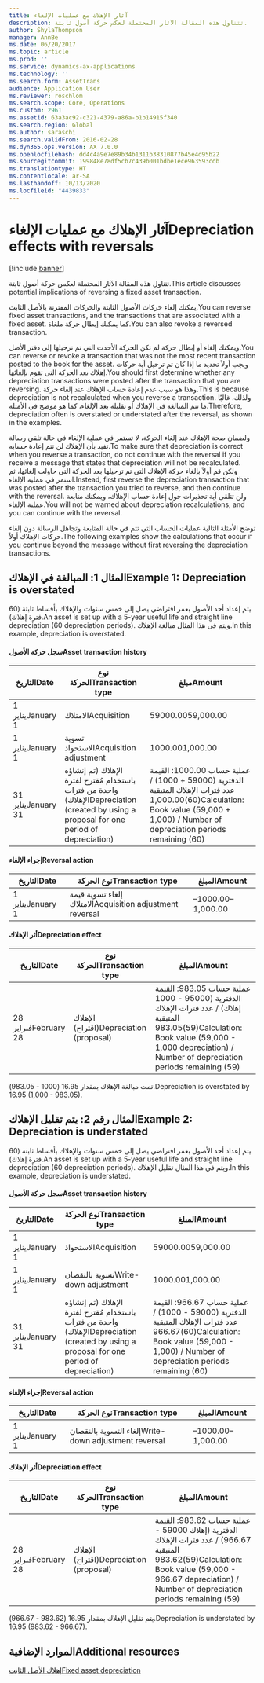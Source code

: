 ```yaml
---
title: آثار الإهلاك مع عمليات الإلغاء
description: تتناول هذه المقالة الآثار المحتملة لعكس حركة أصول ثابتة.
author: ShylaThompson
manager: AnnBe
ms.date: 06/20/2017
ms.topic: article
ms.prod: ''
ms.service: dynamics-ax-applications
ms.technology: ''
ms.search.form: AssetTrans
audience: Application User
ms.reviewer: roschlom
ms.search.scope: Core, Operations
ms.custom: 2961
ms.assetid: 63a3ac92-c321-4379-a86a-b1b14915f340
ms.search.region: Global
ms.author: saraschi
ms.search.validFrom: 2016-02-28
ms.dyn365.ops.version: AX 7.0.0
ms.openlocfilehash: dd4c4a9e7e89b34b1311b38310877b45e4d95b22
ms.sourcegitcommit: 199848e78df5cb7c439b001bdbe1ece963593cdb
ms.translationtype: HT
ms.contentlocale: ar-SA
ms.lasthandoff: 10/13/2020
ms.locfileid: "4439833"
---
```

# <a name="depreciation-effects-with-reversals"></a><span data-ttu-id="27a15-103">آثار الإهلاك مع عمليات الإلغاء</span><span class="sxs-lookup"><span data-stu-id="27a15-103">Depreciation effects with reversals</span></span>

[!include [banner](../includes/banner.md)]

<span data-ttu-id="27a15-104">تتناول هذه المقالة الآثار المحتملة لعكس حركة أصول ثابتة.</span><span class="sxs-lookup"><span data-stu-id="27a15-104">This article discusses potential implications of reversing a fixed asset transaction.</span></span> 

<span data-ttu-id="27a15-105">يمكنك إلغاء حركات الأصول الثابتة والحركات المقترنة بالأصل الثابت.</span><span class="sxs-lookup"><span data-stu-id="27a15-105">You can reverse fixed asset transactions, and the transactions that are associated with a fixed asset.</span></span> <span data-ttu-id="27a15-106">كما يمكنك إبطال حركة ملغاة.</span><span class="sxs-lookup"><span data-stu-id="27a15-106">You can also revoke a reversed transaction.</span></span> 

<span data-ttu-id="27a15-107">ويمكنك إلغاء أو إبطال حركة لم تكن الحركة الأحدث التي تم ترحيلها إلى دفتر الأصل.</span><span class="sxs-lookup"><span data-stu-id="27a15-107">You can reverse or revoke a transaction that was not the most recent transaction posted to the book for the asset.</span></span> <span data-ttu-id="27a15-108">ويجب أولاً تحديد ما إذا كان تم ترحيل أية حركات إهلاك بعد الحركة التي تقوم بإلغائها.</span><span class="sxs-lookup"><span data-stu-id="27a15-108">You should first determine whether any depreciation transactions were posted after the transaction that you are reversing.</span></span> <span data-ttu-id="27a15-109">وهذا هو سبب عدم إعادة حساب الإهلاك عند إلغاء حركة.</span><span class="sxs-lookup"><span data-stu-id="27a15-109">This is because depreciation is not recalculated when you reverse a transaction.</span></span> <span data-ttu-id="27a15-110">ولذلك، غالبًا ما تتم المبالغة في الإهلاك أو تقليله بعد الإلغاء، كما هو موضح في الأمثلة.</span><span class="sxs-lookup"><span data-stu-id="27a15-110">Therefore, depreciation often is overstated or understated after the reversal, as shown in the examples.</span></span> 

<span data-ttu-id="27a15-111">ولضمان صحة الإهلاك عند إلغاء الحركة، لا تستمر في عملية الإلغاء في حالة تلقي رسالة تفيد بأن الإهلاك لن تتم إعادة حسابه.</span><span class="sxs-lookup"><span data-stu-id="27a15-111">To make sure that depreciation is correct when you reverse a transaction, do not continue with the reversal if you receive a message that states that depreciation will not be recalculated.</span></span> <span data-ttu-id="27a15-112">ولكن قم أولاً بإلغاء حركة الإهلاك التي تم ترحيلها بعد الحركة التي حاولت إلغائها، ثم استمر في عملية الإلغاء.</span><span class="sxs-lookup"><span data-stu-id="27a15-112">Instead, first reverse the depreciation transaction that was posted after the transaction you tried to reverse, and then continue with the reversal.</span></span> <span data-ttu-id="27a15-113">ولن تتلقى أية تحذيرات حول إعادة حساب الإهلاك، ويمكنك متابعة عملية الإلغاء.</span><span class="sxs-lookup"><span data-stu-id="27a15-113">You will not be warned about depreciation recalculations, and you can continue with the reversal.</span></span> 

<span data-ttu-id="27a15-114">توضح الأمثلة التالية عمليات الحساب التي تتم في حالة المتابعة وتجاهل الرسالة دون إلغاء حركات الإهلاك أولاً.</span><span class="sxs-lookup"><span data-stu-id="27a15-114">The following examples show the calculations that occur if you continue beyond the message without first reversing the depreciation transactions.</span></span>

## <a name="example-1-depreciation-is-overstated"></a><span data-ttu-id="27a15-115"> المثال 1: المبالغة في الإهلاك</span><span class="sxs-lookup"><span data-stu-id="27a15-115">Example 1: Depreciation is overstated</span></span>
<span data-ttu-id="27a15-116">يتم إعداد أحد الأصول بعمر افتراضي يصل إلى خمس سنوات والإهلاك بأقساط ثابتة (60 فترة إهلاك).</span><span class="sxs-lookup"><span data-stu-id="27a15-116">An asset is set up with a 5-year useful life and straight line depreciation (60 depreciation periods).</span></span> <span data-ttu-id="27a15-117">ويتم في هذا المثال مبالغة الإهلاك.</span><span class="sxs-lookup"><span data-stu-id="27a15-117">In this example, depreciation is overstated.</span></span>
#### <a name="asset-transaction-history"></a><span data-ttu-id="27a15-118">سجل حركة الأصول</span><span class="sxs-lookup"><span data-stu-id="27a15-118">Asset transaction history</span></span>

| <span data-ttu-id="27a15-119">التاريخ</span><span class="sxs-lookup"><span data-stu-id="27a15-119">Date</span></span>       | <span data-ttu-id="27a15-120">نوع الحركة</span><span class="sxs-lookup"><span data-stu-id="27a15-120">Transaction type</span></span>                                                          | <span data-ttu-id="27a15-121">مبلغ</span><span class="sxs-lookup"><span data-stu-id="27a15-121">Amount</span></span>                                    |
|------------|---------------------------------------------------------------------------|-------------------------------------------|
| <span data-ttu-id="27a15-122">1 يناير</span><span class="sxs-lookup"><span data-stu-id="27a15-122">January 1</span></span>  | <span data-ttu-id="27a15-123">الامتلاك</span><span class="sxs-lookup"><span data-stu-id="27a15-123">Acquisition</span></span>                                                               | <span data-ttu-id="27a15-124">59000.00</span><span class="sxs-lookup"><span data-stu-id="27a15-124">59,000.00</span></span>                                 |
| <span data-ttu-id="27a15-125">1 يناير</span><span class="sxs-lookup"><span data-stu-id="27a15-125">January 1</span></span>  | <span data-ttu-id="27a15-126">تسوية الاستحواذ</span><span class="sxs-lookup"><span data-stu-id="27a15-126">Acquisition adjustment</span></span>                                                    | <span data-ttu-id="27a15-127">1000.00</span><span class="sxs-lookup"><span data-stu-id="27a15-127">1,000.00</span></span>                                  |
| <span data-ttu-id="27a15-128">31 يناير</span><span class="sxs-lookup"><span data-stu-id="27a15-128">January 31</span></span> | <span data-ttu-id="27a15-129">الإهلاك (تم إنشاؤه باستخدام مُقترح لفترة واحدة من فترات الإهلاك)</span><span class="sxs-lookup"><span data-stu-id="27a15-129">Depreciation (created by using a proposal for one period of depreciation)</span></span> | <span data-ttu-id="27a15-130">عملية حساب 1000.00: القيمة الدفترية (59000 + 1000) / عدد فترات الإهلاك المتبقية (60)</span><span class="sxs-lookup"><span data-stu-id="27a15-130">1,000.00Calculation: Book value (59,000 + 1,000) / Number of depreciation periods remaining (60)</span></span> |

#### <a name="reversal-action"></a><span data-ttu-id="27a15-131">إجراء الإلغاء</span><span class="sxs-lookup"><span data-stu-id="27a15-131">Reversal action</span></span>

| <span data-ttu-id="27a15-132">التاريخ</span><span class="sxs-lookup"><span data-stu-id="27a15-132">Date</span></span>      | <span data-ttu-id="27a15-133">نوع الحركة</span><span class="sxs-lookup"><span data-stu-id="27a15-133">Transaction type</span></span>                | <span data-ttu-id="27a15-134">المبلغ</span><span class="sxs-lookup"><span data-stu-id="27a15-134">Amount</span></span>    |
|-----------|---------------------------------|-----------|
| <span data-ttu-id="27a15-135">1 يناير</span><span class="sxs-lookup"><span data-stu-id="27a15-135">January 1</span></span> | <span data-ttu-id="27a15-136">إلغاء تسوية قيمة الامتلاك</span><span class="sxs-lookup"><span data-stu-id="27a15-136">Acquisition adjustment reversal</span></span> | <span data-ttu-id="27a15-137">–1000.00</span><span class="sxs-lookup"><span data-stu-id="27a15-137">–1,000.00</span></span> |

#### <a name="depreciation-effect"></a><span data-ttu-id="27a15-138">أثر الإهلاك</span><span class="sxs-lookup"><span data-stu-id="27a15-138">Depreciation effect</span></span>

| <span data-ttu-id="27a15-139">التاريخ</span><span class="sxs-lookup"><span data-stu-id="27a15-139">Date</span></span>        | <span data-ttu-id="27a15-140">نوع الحركة</span><span class="sxs-lookup"><span data-stu-id="27a15-140">Transaction type</span></span>        | <span data-ttu-id="27a15-141">المبلغ</span><span class="sxs-lookup"><span data-stu-id="27a15-141">Amount</span></span>                                                                                |
|-------------|-------------------------|---------------------------------------------------------------------------------------|
| <span data-ttu-id="27a15-142">28 فبراير</span><span class="sxs-lookup"><span data-stu-id="27a15-142">February 28</span></span> | <span data-ttu-id="27a15-143">الإهلاك (اقتراح)</span><span class="sxs-lookup"><span data-stu-id="27a15-143">Depreciation (proposal)</span></span> | <span data-ttu-id="27a15-144">عملية حساب 983.05: القيمة الدفترية (95000 - 1000 إهلاك) / عدد فترات الإهلاك المتبقية (59)</span><span class="sxs-lookup"><span data-stu-id="27a15-144">983.05Calculation: Book value (59,000 - 1,000 depreciation) / Number of depreciation periods remaining (59)</span></span> |

<span data-ttu-id="27a15-145">تمت مبالغة الإهلاك بمقدار 16.95 (1000 - 983.05).</span><span class="sxs-lookup"><span data-stu-id="27a15-145">Depreciation is overstated by 16.95 (1,000 - 983.05).</span></span>

## <a name="example-2-depreciation-is-understated"></a><span data-ttu-id="27a15-146"> المثال رقم 2: يتم تقليل الإهلاك</span><span class="sxs-lookup"><span data-stu-id="27a15-146">Example 2: Depreciation is understated</span></span>
<span data-ttu-id="27a15-147">يتم إعداد أحد الأصول بعمر افتراضي يصل إلى خمس سنوات والإهلاك بأقساط ثابتة (60 فترة إهلاك).</span><span class="sxs-lookup"><span data-stu-id="27a15-147">An asset is set up with a 5-year useful life and straight line depreciation (60 depreciation periods).</span></span> <span data-ttu-id="27a15-148">ويتم في هذا المثال تقليل الإهلاك.</span><span class="sxs-lookup"><span data-stu-id="27a15-148">In this example, depreciation is understated.</span></span>
#### <a name="asset-transaction-history"></a><span data-ttu-id="27a15-149">سجل حركة الأصول</span><span class="sxs-lookup"><span data-stu-id="27a15-149">Asset transaction history</span></span>

| <span data-ttu-id="27a15-150">التاريخ</span><span class="sxs-lookup"><span data-stu-id="27a15-150">Date</span></span>       | <span data-ttu-id="27a15-151">نوع الحركة</span><span class="sxs-lookup"><span data-stu-id="27a15-151">Transaction type</span></span>                                                          | <span data-ttu-id="27a15-152">المبلغ</span><span class="sxs-lookup"><span data-stu-id="27a15-152">Amount</span></span>                                      |
|------------|---------------------------------------------------------------------------|---------------------------------------------|
| <span data-ttu-id="27a15-153">1 يناير</span><span class="sxs-lookup"><span data-stu-id="27a15-153">January 1</span></span>  | <span data-ttu-id="27a15-154">الاستحواذ</span><span class="sxs-lookup"><span data-stu-id="27a15-154">Acquisition</span></span>                                                               | <span data-ttu-id="27a15-155">59000.00</span><span class="sxs-lookup"><span data-stu-id="27a15-155">59,000.00</span></span>                                   |
| <span data-ttu-id="27a15-156">1 يناير</span><span class="sxs-lookup"><span data-stu-id="27a15-156">January 1</span></span>  | <span data-ttu-id="27a15-157">تسوية بالنقصان</span><span class="sxs-lookup"><span data-stu-id="27a15-157">Write-down adjustment</span></span>                                                     | <span data-ttu-id="27a15-158">1000.00</span><span class="sxs-lookup"><span data-stu-id="27a15-158">1,000.00</span></span>                                    |
| <span data-ttu-id="27a15-159">31 يناير</span><span class="sxs-lookup"><span data-stu-id="27a15-159">January 31</span></span> | <span data-ttu-id="27a15-160">الإهلاك (تم إنشاؤه باستخدام مُقترح لفترة واحدة من فترات الإهلاك)</span><span class="sxs-lookup"><span data-stu-id="27a15-160">Depreciation (created by using a proposal for one period of depreciation)</span></span> | <span data-ttu-id="27a15-161">عملية حساب 966.67: القيمة الدفترية (59000 - 1000) / عدد فترات الإهلاك المتبقية (60)</span><span class="sxs-lookup"><span data-stu-id="27a15-161">966.67Calculation: Book value (59,000 - 1,000) / Number of depreciation periods remaining (60)</span></span> |

#### <a name="reversal-action"></a><span data-ttu-id="27a15-162">إجراء الإلغاء</span><span class="sxs-lookup"><span data-stu-id="27a15-162">Reversal action</span></span>

| <span data-ttu-id="27a15-163">التاريخ</span><span class="sxs-lookup"><span data-stu-id="27a15-163">Date</span></span>      | <span data-ttu-id="27a15-164">نوع الحركة</span><span class="sxs-lookup"><span data-stu-id="27a15-164">Transaction type</span></span>               | <span data-ttu-id="27a15-165">المبلغ</span><span class="sxs-lookup"><span data-stu-id="27a15-165">Amount</span></span>    |
|-----------|--------------------------------|-----------|
| <span data-ttu-id="27a15-166">1 يناير</span><span class="sxs-lookup"><span data-stu-id="27a15-166">January 1</span></span> | <span data-ttu-id="27a15-167">إلغاء التسوية بالنقصان</span><span class="sxs-lookup"><span data-stu-id="27a15-167">Write-down adjustment reversal</span></span> | <span data-ttu-id="27a15-168">–1000.00</span><span class="sxs-lookup"><span data-stu-id="27a15-168">–1,000.00</span></span> |

#### <a name="depreciation-effect"></a><span data-ttu-id="27a15-169">أثر الإهلاك</span><span class="sxs-lookup"><span data-stu-id="27a15-169">Depreciation effect</span></span>

| <span data-ttu-id="27a15-170">التاريخ</span><span class="sxs-lookup"><span data-stu-id="27a15-170">Date</span></span>        | <span data-ttu-id="27a15-171">نوع الحركة</span><span class="sxs-lookup"><span data-stu-id="27a15-171">Transaction type</span></span>        | <span data-ttu-id="27a15-172">المبلغ</span><span class="sxs-lookup"><span data-stu-id="27a15-172">Amount</span></span>                                                                                       |
|-------------|-------------------------|----------------------------------------------------------------------------------------------|
| <span data-ttu-id="27a15-173">28 فبراير</span><span class="sxs-lookup"><span data-stu-id="27a15-173">February 28</span></span> | <span data-ttu-id="27a15-174">الإهلاك (اقتراح)</span><span class="sxs-lookup"><span data-stu-id="27a15-174">Depreciation (proposal)</span></span> | <span data-ttu-id="27a15-175">عملية حساب 983.62: القيمة الدفترية (إهلاك 59000 - 966.67) / عدد فترات الإهلاك المتبقية (59)</span><span class="sxs-lookup"><span data-stu-id="27a15-175">983.62Calculation: Book value (59,000 - 966.67 depreciation) / Number of depreciation periods remaining (59)</span></span> |

<span data-ttu-id="27a15-176">يتم تقليل الإهلاك بمقدار 16.95 (983.62 - 966.67).</span><span class="sxs-lookup"><span data-stu-id="27a15-176">Depreciation is understated by 16.95 (983.62 - 966.67).</span></span>



<a name="additional-resources"></a><span data-ttu-id="27a15-177">الموارد الإضافية</span><span class="sxs-lookup"><span data-stu-id="27a15-177">Additional resources</span></span>
--------

[<span data-ttu-id="27a15-178">إهلاك الأصل الثابت</span><span class="sxs-lookup"><span data-stu-id="27a15-178">Fixed asset depreciation</span></span>](fixed-asset-depreciation.md)



